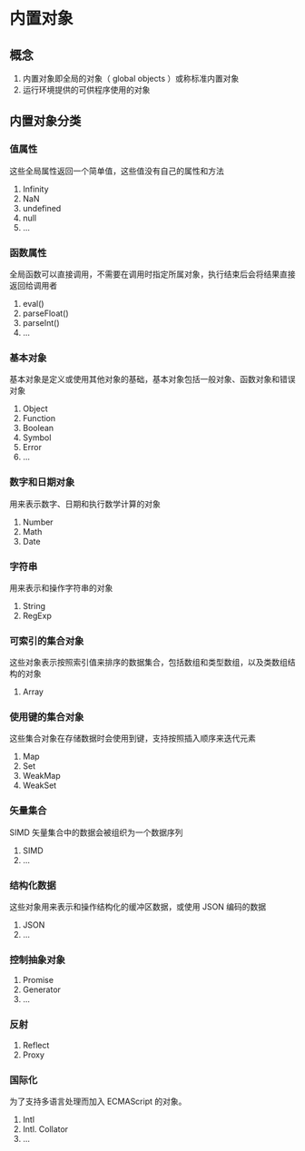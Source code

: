 # 内置对象

## 概念

1. 内置对象即全局的对象（ global objects ）或称标准内置对象
2. 运行环境提供的可供程序使用的对象

## 内置对象分类

### 值属性

这些全局属性返回一个简单值，这些值没有自己的属性和方法
1. Infinity
2. NaN
3. undefined
4. null
5. ...

### 函数属性

全局函数可以直接调用，不需要在调用时指定所属对象，执行结束后会将结果直接返回给调用者
1. eval()
2. parseFloat()
3. parseInt()
4. ...

### 基本对象

基本对象是定义或使用其他对象的基础，基本对象包括一般对象、函数对象和错误对象
1. Object
2. Function
3. Boolean
4. Symbol
5. Error
6. ...

### 数字和日期对象

用来表示数字、日期和执行数学计算的对象
1. Number
2. Math
3. Date

### 字符串

用来表示和操作字符串的对象
1. String
2. RegExp

### 可索引的集合对象

这些对象表示按照索引值来排序的数据集合，包括数组和类型数组，以及类数组结构的对象
1. Array

### 使用键的集合对象

这些集合对象在存储数据时会使用到键，支持按照插入顺序来迭代元素
1. Map
2. Set
3. WeakMap
4. WeakSet

### 矢量集合

SIMD 矢量集合中的数据会被组织为一个数据序列
1. SIMD
2. ...

### 结构化数据

这些对象用来表示和操作结构化的缓冲区数据，或使用 JSON 编码的数据
1. JSON
2. ...

### 控制抽象对象

1. Promise
2. Generator
3. ...

### 反射

1. Reflect
2. Proxy

### 国际化

为了支持多语言处理而加入 ECMAScript 的对象。
1. Intl
2. Intl. Collator
3. ...
